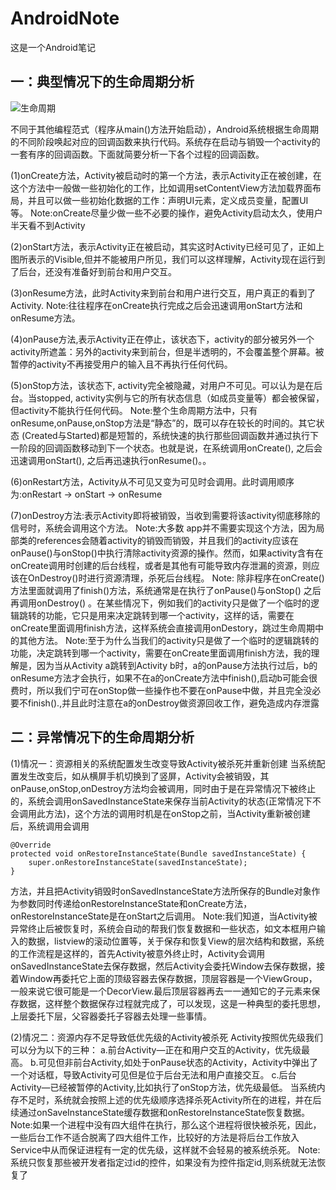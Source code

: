 # AndroidNote
这是一个Android笔记

## 一：典型情况下的生命周期分析
![生命周期](http://img.blog.csdn.net/20150926092715673)

不同于其他编程范式（程序从main()方法开始启动），Android系统根据生命周期的不同阶段唤起对应的回调函数来执行代码。系统存在启动与销毁一个activity的一套有序的回调函数。下面就简要分析一下各个过程的回调函数。

(1)onCreate方法，Activity被启动时的第一个方法，表示Activity正在被创建，在这个方法中一般做一些初始化的工作，比如调用setContentView方法加载界面布局，并且可以做一些初始化数据的工作：声明UI元素，定义成员变量，配置UI等。 
Note:onCreate尽量少做一些不必要的操作，避免Activity启动太久，使用户半天看不到Activity

(2)onStart方法，表示Activity正在被启动，其实这时Activity已经可见了，正如上图所表示的Visible,但并不能被用户所见，我们可以这样理解，Activity现在运行到了后台，还没有准备好到前台和用户交互。

(3)onResume方法，此时Activity来到前台和用户进行交互，用户真正的看到了Activity. 
Note:往往程序在onCreate执行完成之后会迅速调用onStart方法和onResume方法。

(4)onPause方法,表示Activity正在停止，该状态下，activity的部分被另外一个activity所遮盖：另外的activity来到前台，但是半透明的，不会覆盖整个屏幕。被暂停的activity不再接受用户的输入且不再执行任何代码。

(5)onStop方法，该状态下, activity完全被隐藏，对用户不可见。可以认为是在后台。当stopped, activity实例与它的所有状态信息（如成员变量等）都会被保留，但activity不能执行任何代码。 
Note:整个生命周期方法中，只有onResume,onPause,onStop方法是“静态”的，既可以存在较长的时间的。其它状态 (Created与Started)都是短暂的，系统快速的执行那些回调函数并通过执行下一阶段的回调函数移动到下一个状态。也就是说，在系统调用onCreate(), 之后会迅速调用onStart(), 之后再迅速执行onResume()。。

(6)onRestart方法，Activity从不可见又变为可见时会调用。此时调用顺序为:onRestart -> onStart -> onResume

(7)onDestroy方法:表示Activity即将被销毁，当收到需要将该activity彻底移除的信号时，系统会调用这个方法。 
Note:大多数 app并不需要实现这个方法，因为局部类的references会随着activity的销毁而销毁，并且我们的activity应该在onPause()与onStop()中执行清除activity资源的操作。然而，如果activity含有在onCreate调用时创建的后台线程，或者是其他有可能导致内存泄漏的资源，则应该在OnDestroy()时进行资源清理，杀死后台线程。 
Note: 除非程序在onCreate()方法里面就调用了finish()方法，系统通常是在执行了onPause()与onStop() 之后再调用onDestroy() 。在某些情况下，例如我们的activity只是做了一个临时的逻辑跳转的功能，它只是用来决定跳转到哪一个activity，这样的话，需要在onCreate里面调用finish方法，这样系统会直接调用onDestory，跳过生命周期中的其他方法。 
Note:至于为什么当我们的activity只是做了一个临时的逻辑跳转的功能，决定跳转到哪一个activity，需要在onCreate里面调用finish方法，我的理解是，因为当从Activity a跳转到Activity b时，a的onPause方法执行过后，b的onResume方法才会执行，如果不在a的onCreate方法中finish(),启动b可能会很费时，所以我们宁可在onStop做一些操作也不要在onPause中做，并且完全没必要不finish().,并且此时注意在a的onDestroy做资源回收工作，避免造成内存泄露

## 二：异常情况下的生命周期分析

(1)情况一：资源相关的系统配置发生改变导致Activity被杀死并重新创建 
当系统配置发生改变后，如从横屏手机切换到了竖屏，Activity会被销毁，其onPause,onStop,onDestroy方法均会被调用，同时由于是在异常情况下被终止的，系统会调用onSavedInstanceState来保存当前Activity的状态(正常情况下不会调用此方法)，这个方法的调用时机是在onStop之前，当Activity重新被创建后，系统调用会调用

    @Override
    protected void onRestoreInstanceState(Bundle savedInstanceState) {
        super.onRestoreInstanceState(savedInstanceState);
    }

方法，并且把Activity销毁时onSavedInstanceState方法所保存的Bundle对象作为参数同时传递给onRestoreInstanceState和onCreate方法，onRestoreInstanceState是在onStart之后调用。 
Note:我们知道，当Activity被异常终止后被恢复时，系统会自动的帮我们恢复数据和一些状态，如文本框用户输入的数据，listview的滚动位置等，关于保存和恢复View的层次结构和数据，系统的工作流程是这样的，首先Activity被意外终止时，Activity会调用onSavedInstanceState去保存数据，然后Activity会委托Window去保存数据，接着Window再委托它上面的顶级容器去保存数据，顶层容器是一个ViewGroup，一般来说它很可能是一个DecorView.最后顶层容器再去一一通知它的子元素来保存数据，这样整个数据保存过程就完成了，可以发现，这是一种典型的委托思想，上层委托下层，父容器委托子容器去处理一些事情。

(2)情况二：资源内存不足导致低优先级的Activity被杀死 
Activity按照优先级我们可以分为以下的三种： 
a.前台Activity—正在和用户交互的Activity，优先级最高。 
b.可见但非前台Activity,如处于onPause状态的Activity，Activity中弹出了一个对话框，导致Activity可见但是位于后台无法和用户直接交互。 
c.后台Activity—已经被暂停的Activity,比如执行了onStop方法，优先级最低。 
当系统内存不足时，系统就会按照上述的优先级顺序选择杀死Activity所在的进程，并在后续通过onSaveInstanceState缓存数据和onRestoreInstanceState恢复数据。 
Note:如果一个进程中没有四大组件在执行，那么这个进程将很快被杀死，因此，一些后台工作不适合脱离了四大组件工作，比较好的方法是将后台工作放入Service中从而保证进程有一定的优先级，这样就不会轻易的被系统杀死。 
Note:系统只恢复那些被开发者指定过id的控件，如果没有为控件指定id,则系统就无法恢复了
